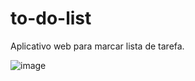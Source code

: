 # to-do-list
Aplicativo web para marcar lista de tarefa. 


![image](https://user-images.githubusercontent.com/40498445/233819544-dc3bc852-a1be-4269-aa2f-a18d772f2530.png)
